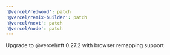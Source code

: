 ```yaml
---
'@vercel/redwood': patch
'@vercel/remix-builder': patch
'@vercel/next': patch
'@vercel/node': patch
---
```


Upgrade to @vercel/nft 0.27.2 with browser remapping support

